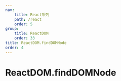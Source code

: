 ```yaml
---
nav:
    title: React系列
    path: /react
    order: 5
group:
    title: ReactDOM
    order: 33
title: ReactDOM.findDOMNode
order: 4
---
```


# ReactDOM.findDOMNode
